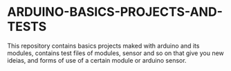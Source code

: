 # ARDUINO-BASICS-PROJECTS-AND-TESTS
This repository contains basics projects maked with arduino and its modules, contains test files of modules, sensor and so on that give you new ideias, and forms of use of a certain module or arduino sensor.
